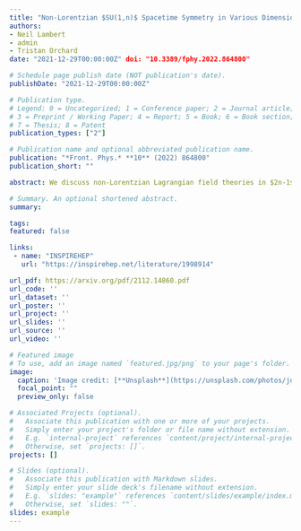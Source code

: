 ```yaml
---
title: "Non-Lorentzian $SU(1,n)$ Spacetime Symmetry in Various Dimensions"
authors:
- Neil Lambert
- admin
- Tristan Orchard
date: "2021-12-29T00:00:00Z" doi: "10.3389/fphy.2022.864800"

# Schedule page publish date (NOT publication's date).
publishDate: "2021-12-29T00:00:00Z"

# Publication type.
# Legend: 0 = Uncategorized; 1 = Conference paper; 2 = Journal article;
# 3 = Preprint / Working Paper; 4 = Report; 5 = Book; 6 = Book section;
# 7 = Thesis; 8 = Patent
publication_types: ["2"]

# Publication name and optional abbreviated publication name.
publication: "*Front. Phys.* **10** (2022) 864800"
publication_short: ""

abstract: We discuss non-Lorentzian Lagrangian field theories in $2n-1$  dimensions that admit an $SU(1,n)$ spacetime symmetry which includes a scaling transformation. These can be obtained by a conformal compactification of a $2n$-dimensional Minkowskian conformal field theory. We discuss the symmetry algebra, its representations including primary fields and unitarity bounds. We also give various examples of free theories in a variety of dimensions and a discussion of how to reconstruct the parent $2n$-dimensional theory.

# Summary. An optional shortened abstract.
summary:

tags:
featured: false

links:
 - name: "INSPIREHEP"
   url: "https://inspirehep.net/literature/1998914"

url_pdf: https://arxiv.org/pdf/2112.14860.pdf
url_code: ''
url_dataset: ''
url_poster: ''
url_project: ''
url_slides: ''
url_source: ''
url_video: ''

# Featured image
# To use, add an image named `featured.jpg/png` to your page's folder.
image:
  caption: 'Image credit: [**Unsplash**](https://unsplash.com/photos/jdD8gXaTZsc)'
  focal_point: ""
  preview_only: false

# Associated Projects (optional).
#   Associate this publication with one or more of your projects.
#   Simply enter your project's folder or file name without extension.
#   E.g. `internal-project` references `content/project/internal-project/index.md`.
#   Otherwise, set `projects: []`.
projects: []

# Slides (optional).
#   Associate this publication with Markdown slides.
#   Simply enter your slide deck's filename without extension.
#   E.g. `slides: "example"` references `content/slides/example/index.md`.
#   Otherwise, set `slides: ""`.
slides: example
---
```

